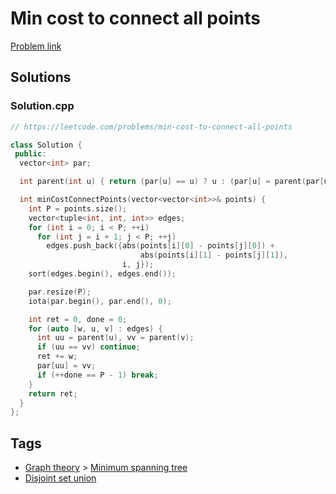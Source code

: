 # Min cost to connect all points

[Problem link](https://leetcode.com/problems/min-cost-to-connect-all-points)

## Solutions


### Solution.cpp
```cpp
// https://leetcode.com/problems/min-cost-to-connect-all-points

class Solution {
 public:
  vector<int> par;

  int parent(int u) { return (par[u] == u) ? u : (par[u] = parent(par[u])); }

  int minCostConnectPoints(vector<vector<int>>& points) {
    int P = points.size();
    vector<tuple<int, int, int>> edges;
    for (int i = 0; i < P; ++i)
      for (int j = i + 1; j < P; ++j)
        edges.push_back({abs(points[i][0] - points[j][0]) +
                             abs(points[i][1] - points[j][1]),
                         i, j});
    sort(edges.begin(), edges.end());

    par.resize(P);
    iota(par.begin(), par.end(), 0);

    int ret = 0, done = 0;
    for (auto [w, u, v] : edges) {
      int uu = parent(u), vv = parent(v);
      if (uu == vv) continue;
      ret += w;
      par[uu] = vv;
      if (++done == P - 1) break;
    }
    return ret;
  }
};
```
## Tags

* [Graph theory](/Collections/graph-theory.md#graph-theory) > [Minimum spanning tree](/Collections/graph-theory.md#minimum-spanning-tree)
* [Disjoint set union](/Collections/disjoint-set-union.md#disjoint-set-union)

